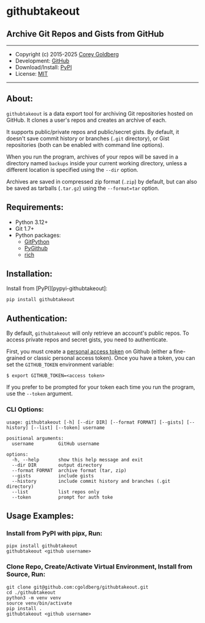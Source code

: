 # githubtakeout

## Archive Git Repos and Gists from GitHub

---

- Copyright (c) 2015-2025 [Corey Goldberg][github-home]
- Development: [GitHub][github-repo]
- Download/Install: [PyPI][pypi-githubtakeout]
- License: [MIT][mit-license]

----

## About:

`githubtakeout` is a data export tool for archiving Git repositories hosted on GitHub.
It clones a user's repos and creates an archive of each.

It supports public/private repos and public/secret gists. By default, it doesn't save
commit history or branches (`.git` directory), or Gist repositories (both can be enabled
with command line options).

When you run the program, archives of your repos will be saved in a directory named
`backups` inside your current working directory, unless a different location is specified
using the `--dir` option.

Archives are saved in compressed zip format (`.zip`) by default, but can also be saved
as tarballs (`.tar.gz`) using the `--format=tar` option.

## Requirements:

- Python 3.12+
- Git 1.7+
- Python packages:
    - [GitPython][pypi-gitpython]
    - [PyGithub][pypi-pygithub]
    - [rich][pypi-rich]

## Installation:

Install from [PyPI][pypyi-githubtakeout]:

```
pip install githubtakeout
```

## Authentication:

By default, `githubtakeout` will only retrieve an account's public repos. To access private repos and secret gists,
you need to authenticate.

First, you must create a [personal access token][github-pat] on Github (either a fine-grained or classic personal
access token). Once you have a token, you can set the `GITHUB_TOKEN` environment variable:

```
$ export GITHUB_TOKEN=<access token>
```

If you prefer to be prompted for your token each time you run the program, use the `--token` argument.

### CLI Options:

```
usage: githubtakeout [-h] [--dir DIR] [--format FORMAT] [--gists] [--history] [--list] [--token] username

positional arguments:
  username         GitHub username

options:
  -h, --help       show this help message and exit
  --dir DIR        output directory
  --format FORMAT  archive format (tar, zip)
  --gists          include gists
  --history        include commit history and branches (.git directory)
  --list           list repos only
  --token          prompt for auth toke
```

## Usage Examples:

### Install from PyPI with pipx, Run:

```
pipx install githubtakeout
githubtakeout <github username>
```

### Clone Repo, Create/Activate Virtual Environment, Install from Source, Run:

```
git clone git@github.com:cgoldberg/githubtakeout.git
cd ./githubtakeout
python3 -m venv venv
source venv/bin/activate
pip install .
githubtakeout <github username>
```


[github-home]: https://github.com/cgoldberg
[github-repo]: https://github.com/cgoldberg/sudokubot
[github-pat]: https://docs.github.com/en/authentication/keeping-your-account-and-data-secure/managing-your-personal-access-tokens
[pypi-githubtakeout]: https://pypi.org/project/githubtakeout
[pypi-gitpython]: https://pypi.org/project/GitPython
[pypi-pygithub]: https://pypi.org/project/PyGithub
[pypi-rich]: https://pypi.org/project/rich
[mit-license]: https://raw.githubusercontent.com/cgoldberg/githubtakeout/refs/heads/master/LICENSE

